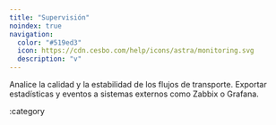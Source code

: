 ```yaml
---
title: "Supervisión"
noindex: true
navigation:
  color: "#519ed3"
  icon: https://cdn.cesbo.com/help/icons/astra/monitoring.svg
  description: "v"
---
```


Analice la calidad y la estabilidad de los flujos de transporte. Exportar estadísticas y eventos a sistemas externos como Zabbix o Grafana.

:category
